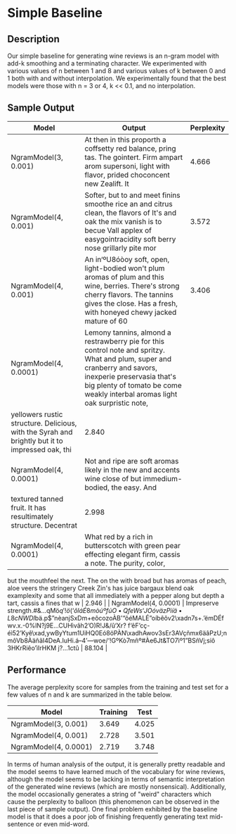 # Simple Baseline

## Description

Our simple baseline for generating wine reviews is an n-gram model with add-k smoothing and a terminating character. We experimented with various values of n between 1 and 8 and various values of k between 0 and 1 both with and without interpolation. We experimentally found that the best models were those with n = 3 or 4, k << 0.1, and no interpolation.

## Sample Output

| Model                 | Output | Perplexity |
|-----------------------|--------|------------|
| NgramModel(3, 0.001)  | At then in this proporth a coffsetty red balance, pring tas. The gointert. Firm ampart arom supersoni, light with flavor, prided choconcent new Zealift. It | 4.666 |
| NgramModel(4, 0.001)  | Softer, but to and meet finins smoothe rice an and citrus clean, the flavors of It's and oak the mix vanish is to becue Vall applex of easygointracidity soft berry nose grillarly pite mor | 3.572 |
| NgramModel(4, 0.001)  | An in‘ºU8óòoy soft, open, light-bodied won't plum aromas of plum and this wine, berries. There's strong cherry flavors. The tannins gives the close. Has a fresh, with honeyed chewy jacked mature of 60 | 3.406 |
| NgramModel(4, 0.0001) | Lemony tannins, almond a restrawberry pie for this control note and spritzy. What and plum, super and cranberry and savors, inexperie preservasia that's big plenty of tomato be come weakly interbal aromas light oak surpristic note, 
yellowers rustic structure. Delicious, with the Syrah and brightly but it to impressed oak, thi | 2.840 |
| NgramModel(4, 0.0001) | Not and ripe are soft aromas likely in the new and accents wine close of but immedium-bodied, the easy. And 
textured tanned fruit. It has resultimately structure. Decentrat | 2.998 |
| NgramModel(4, 0.0001) | What red by a rich in butterscotch with green pear effecting elegant firm, cassis a note. The purity, color, 
but the mouthfeel the next. The on the with broad but has aromas of peach, aloe veers the stringery Creek Zin's has juice bargaux blend 
oak examplexity and some that all immediately with a pepper along but depth a tart, cassis a fines that w | 2.946 |
| NgramModel(4, 0.0001) | Impreserve strength.#&…qMö$q'!
ö(‘ôláÉ8mòúºfúO•QfeWs‘JOóväzPìíä•L8cNWDI$bä.p$”nèanjSxDm+eôcozoÀB'“ôéMALÉ”oíbêôv2\xadn7s+.’ëmDÉfwv.x.-0%lN?j9E…CUHìvâh2’O)R!J&/û‘Xr?
f‘êF’cç-éì52’Kyê\xad,ywByYtum1UiHQ0Eó8öPÀN\xadhAwov3sEr3AVçñmx6äâPzU;nmôVb8ÀäñãI4DeA.IuHi.á–4’—woe/‘!GºKò7mñº#Àe6Jt&TO7ìº1”BSñVj;siô 
3HKrRiêo’ìIrHKM j?…1ctû | 88.104 |

## Performance

The average perplexity score for samples from the training and test set for a few values of n and k are summarized in the table below.

| Model                 | Training | Test  |
|-----------------------|----------|-------|
| NgramModel(3, 0.001)  |    3.649 | 4.025 |
| NgramModel(4, 0.001)  |    2.728 | 3.501 |
| NgramModel(4, 0.0001) |    2.719 | 3.748 |

In terms of human analysis of the output, it is generally pretty readable and the model seems to have learned much of the vocabulary for wine reviews, although the model seems to be lacking in terms of semantic interpretation of the generated wine reviews (which are mostly nonsensical). Additionally, the model occasionally generates a string of "weird" characters which cause the perplexity to balloon (this phenomenon can be observed in the last piece of sample output). One final problem exhibited by the baseline model is that it does a poor job of finishing frequently  generating text mid-sentence or even mid-word.
